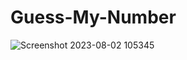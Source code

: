 # Guess-My-Number
![Screenshot 2023-08-02 105345](https://github.com/nikki123-coder/Guess-My-Number/assets/60722664/445efce1-da2b-42dd-bd81-5971745cff76)
